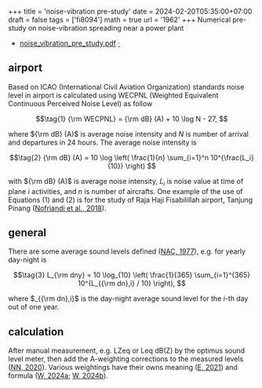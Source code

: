 +++
title = 'noise-vibration pre-study'
date = 2024-02-20T05:35:00+07:00
draft = false
tags = ['fi8094']
math = true
url = '1962'
+++
Numerical pre-study on noise-vibration spreading near a power plant
<!--more-->

+ [noise_vibration_pre_study.pdf](https://osf.io/z7gkf)
  [&middot;](https://osf.io/pwgz6)


## airport
Based on ICAO (International Civil Aviation Organization) standards
noise level in airport is calculated using WECPNL (Weighted Equivalent Continuous Perceived Noise Level) as follow

$$\tag{1}
{\rm WECPNL} = {\rm dB} (A) + 10 \log N - 27,
$$

where ${\rm dB} (A)$ is average noise intensity and $N$ is number of arrival and departures in 24 hours. The average noise intensity is

$$\tag{2}
{\rm dB} (A) = 10 \log \left( \frac{1}{n} \sum_{i=1}^n 10^{\frac{L_i}{10}} \right)
$$

with ${\rm dB} (A)$ is average noise intensity, $L_i$ is noise value at time of plane $i$ activities, and $n$ is number of aircrafts. One example of the use of Equations (1) and (2) is for the study of Raja Haji Fisabilillah airport, Tanjung Pinang ([Nofriandi et al., 2018](https://dx.doi.org/10.1088/1755-1315/106/1/012024)).


## general
There are some average sound levels defined ([NAC, 1977](https://apps.dtic.mil/sti/pdfs/ADA044384.pdf)), e.g. for yearly day-night is

$$\tag{3}
L_{\rm dny} = 10 \log_{10} \left( \frac{1}{365} \sum_{i=1}^{365} 10^{L_{{\rm dn},i} / 10} \right),
$$

where $_{{\rm dn},i}$ is the day-night average sound level for the $i$-th day out of one year.


## calculation
After manual measurement, e.g. LZeq or Leq dB(Z) by the optimus sound level meter, then add the A-weighting corrections to the measured levels ([NN, 2020](https://www.cirrusresearch.co.uk/blog/2020/03/calculation-of-dba-from-octave-band-sound-pressure-levels/)). Various weightings have their owns meaning ([E, 2021](https://envirotecmagazine.com/2021/09/09/noise-frequency-weightings-a-quick-guide/)) and formula ([W, 2024a](https://w.wiki/9DWy); [W, 2024b](https://w.wiki/9DX2)).
